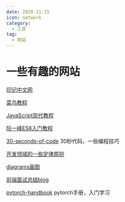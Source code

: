 ```yaml
---
date: 2020-11-15
icon: network
category:
  - 工具
tag:
  - 网站
---
```

# 一些有趣的网站

[印记中文网](https://docschina.org/)

[菜鸟教程](https://www.runoob.com/)

[JavaScript现代教程](https://zh.javascript.info/)

[阮一峰ES6入门教程](http://es6.ruanyifeng.com/)

[30-seconds-of-code](https://github.com/30-seconds/30-seconds-of-code) 30秒代码，一些编程技巧

[开发领域的一些定律原则](https://github.com/nusr/hacker-laws-zh)

[diagrams画图](https://app.diagrams.net/)

[前端面试总结blog](https://github.com/CavsZhouyou/Front-End-Interview-Notebook)

[pytorch-handbook](https://github.com/zergtant/pytorch-handbook) pytorch手册，入门学习
